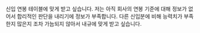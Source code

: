 신입 연봉 테이블에 맞게 받고 싶습니다. 저는 아직 회사의 연봉 기준에 대해 정보가 없어서 합리적인 판단을 내리기에 정보가 부족합니다.
다른 신입분에 비해 능력치가 부족한지 많은지 조차 가늠되지 않아서 내규에 맞게 받고 싶습니다.
